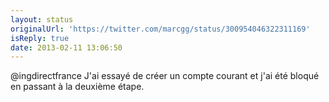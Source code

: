 ```yaml
---
layout: status
originalUrl: 'https://twitter.com/marcgg/status/300954046322311169'
isReply: true
date: 2013-02-11 13:06:50
---
```


@ingdirectfrance J'ai essayé de créer un compte courant et j'ai été bloqué en passant à la deuxième étape.
